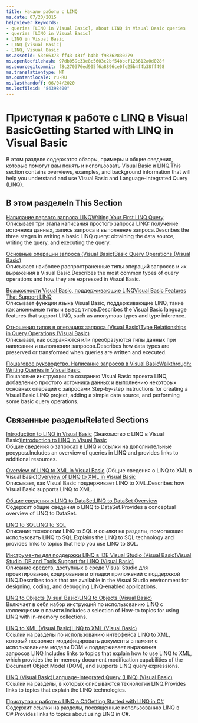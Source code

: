```yaml
---
title: Начало работы с LINQ
ms.date: 07/20/2015
helpviewer_keywords:
- queries [LINQ in Visual Basic], about LINQ in Visual Basic queries
- queries [LINQ in Visual Basic]
- LINQ in Visual Basic
- LINQ [Visual Basic]
- LINQ, Visual Basic
ms.assetid: 53c66373-ff43-431f-b4bb-f98362830279
ms.openlocfilehash: 97db059c33e8c5603c2bf54bbcf128612a0d028f
ms.sourcegitcommit: f8c270376ed905f6a8896ce0fe25b4f4b38ff498
ms.translationtype: MT
ms.contentlocale: ru-RU
ms.lasthandoff: 06/04/2020
ms.locfileid: "84398400"
---
```

# <a name="getting-started-with-linq-in-visual-basic"></a><span data-ttu-id="3a5e4-102">Приступая к работе с LINQ в Visual Basic</span><span class="sxs-lookup"><span data-stu-id="3a5e4-102">Getting Started with LINQ in Visual Basic</span></span>
<span data-ttu-id="3a5e4-103">В этом разделе содержатся обзоры, примеры и общие сведения, которые помогут вам понять и использовать Visual Basic и LINQ.</span><span class="sxs-lookup"><span data-stu-id="3a5e4-103">This section contains overviews, examples, and background information that will help you understand and use Visual Basic and Language-Integrated Query (LINQ).</span></span>  
  
## <a name="in-this-section"></a><span data-ttu-id="3a5e4-104">В этом разделе</span><span class="sxs-lookup"><span data-stu-id="3a5e4-104">In This Section</span></span>  
 [<span data-ttu-id="3a5e4-105">Написание первого запроса LINQ</span><span class="sxs-lookup"><span data-stu-id="3a5e4-105">Writing Your First LINQ Query</span></span>](writing-your-first-linq-query.md)  
 <span data-ttu-id="3a5e4-106">Описывает три этапа написания простого запроса LINQ: получение источника данных, запись запроса и выполнение запроса.</span><span class="sxs-lookup"><span data-stu-id="3a5e4-106">Describes the three stages in writing a basic LINQ query: obtaining the data source, writing the query, and executing the query.</span></span>  
  
 [<span data-ttu-id="3a5e4-107">Основные операции запроса (Visual Basic)</span><span class="sxs-lookup"><span data-stu-id="3a5e4-107">Basic Query Operations (Visual Basic)</span></span>](basic-query-operations.md)  
 <span data-ttu-id="3a5e4-108">Описывает наиболее распространенные типы операций запросов и их выражения в Visual Basic.</span><span class="sxs-lookup"><span data-stu-id="3a5e4-108">Describes the most common types of query operations and how they are expressed in Visual Basic.</span></span>  
  
 [<span data-ttu-id="3a5e4-109">Возможности Visual Basic, поддерживающие LINQ</span><span class="sxs-lookup"><span data-stu-id="3a5e4-109">Visual Basic Features That Support LINQ</span></span>](features-that-support-linq.md)  
 <span data-ttu-id="3a5e4-110">Описывает функции языка Visual Basic, поддерживающие LINQ, такие как анонимные типы и вывод типов.</span><span class="sxs-lookup"><span data-stu-id="3a5e4-110">Describes the Visual Basic language features that support LINQ, such as anonymous types and type inference.</span></span>  
  
 [<span data-ttu-id="3a5e4-111">Отношения типов в операциях запроса (Visual Basic)</span><span class="sxs-lookup"><span data-stu-id="3a5e4-111">Type Relationships in Query Operations (Visual Basic)</span></span>](type-relationships-in-query-operations.md)  
 <span data-ttu-id="3a5e4-112">Описывает, как сохраняются или преобразуются типы данных при написании и выполнении запросов.</span><span class="sxs-lookup"><span data-stu-id="3a5e4-112">Describes how data types are preserved or transformed when queries are written and executed.</span></span>  
  
 [<span data-ttu-id="3a5e4-113">Пошаговое руководство. Написание запросов в Visual Basic</span><span class="sxs-lookup"><span data-stu-id="3a5e4-113">Walkthrough: Writing Queries in Visual Basic</span></span>](walkthrough-writing-queries.md)  
 <span data-ttu-id="3a5e4-114">Пошаговые инструкции по созданию Visual Basic проекта LINQ, добавлению простого источника данных и выполнению некоторых основных операций с запросами.</span><span class="sxs-lookup"><span data-stu-id="3a5e4-114">Step-by-step instructions for creating a Visual Basic LINQ project, adding a simple data source, and performing some basic query operations.</span></span>  
  
## <a name="related-sections"></a><span data-ttu-id="3a5e4-115">Связанные разделы</span><span class="sxs-lookup"><span data-stu-id="3a5e4-115">Related Sections</span></span>  
 <span data-ttu-id="3a5e4-116">[Introduction to LINQ in Visual Basic](../../language-features/linq/introduction-to-linq.md) (Знакомство с LINQ в Visual Basic)</span><span class="sxs-lookup"><span data-stu-id="3a5e4-116">[Introduction to LINQ in Visual Basic](../../language-features/linq/introduction-to-linq.md)</span></span>  
 <span data-ttu-id="3a5e4-117">Общие сведения о запросах в LINQ и ссылки на дополнительные ресурсы.</span><span class="sxs-lookup"><span data-stu-id="3a5e4-117">Includes an overview of queries in LINQ and provides links to additional resources.</span></span>  
  
 <span data-ttu-id="3a5e4-118">[Overview of LINQ to XML in Visual Basic](../../language-features/xml/overview-of-linq-to-xml.md) (Общие сведения о LINQ to XML в Visual Basic)</span><span class="sxs-lookup"><span data-stu-id="3a5e4-118">[Overview of LINQ to XML in Visual Basic](../../language-features/xml/overview-of-linq-to-xml.md)</span></span>  
 <span data-ttu-id="3a5e4-119">Описывает, как Visual Basic поддерживает LINQ to XML.</span><span class="sxs-lookup"><span data-stu-id="3a5e4-119">Describes how Visual Basic supports LINQ to XML.</span></span>  
  
 [<span data-ttu-id="3a5e4-120">Общие сведения о LINQ to DataSet</span><span class="sxs-lookup"><span data-stu-id="3a5e4-120">LINQ to DataSet Overview</span></span>](../../../../framework/data/adonet/linq-to-dataset-overview.md)  
 <span data-ttu-id="3a5e4-121">Содержит общие сведения о LINQ to DataSet.</span><span class="sxs-lookup"><span data-stu-id="3a5e4-121">Provides a conceptual overview of LINQ to DataSet.</span></span>  
  
 [<span data-ttu-id="3a5e4-122">LINQ to SQL</span><span class="sxs-lookup"><span data-stu-id="3a5e4-122">LINQ to SQL</span></span>](../../../../framework/data/adonet/sql/linq/index.md)  
 <span data-ttu-id="3a5e4-123">Описание технологии LINQ to SQL и ссылки на разделы, помогающие использовать LINQ to SQL.</span><span class="sxs-lookup"><span data-stu-id="3a5e4-123">Explains the LINQ to SQL technology and provides links to topics that help you use LINQ to SQL.</span></span>  
  
 [<span data-ttu-id="3a5e4-124">Инструменты для поддержки LINQ в IDE Visual Studio (Visual Basic)</span><span class="sxs-lookup"><span data-stu-id="3a5e4-124">Visual Studio IDE and Tools Support for LINQ (Visual Basic)</span></span>](visual-studio-ide-and-tools-support-for-linq.md)  
 <span data-ttu-id="3a5e4-125">Описание средств, доступных в среде Visual Studio для проектирования, кодирования и отладки приложений с поддержкой LINQ.</span><span class="sxs-lookup"><span data-stu-id="3a5e4-125">Describes tools that are available in the Visual Studio environment for designing, coding, and debugging LINQ-enabled applications.</span></span>  
  
 [<span data-ttu-id="3a5e4-126">LINQ to Objects (Visual Basic)</span><span class="sxs-lookup"><span data-stu-id="3a5e4-126">LINQ to Objects (Visual Basic)</span></span>](linq-to-objects.md)  
 <span data-ttu-id="3a5e4-127">Включает в себя набор инструкций по использованию LINQ с коллекциями в памяти.</span><span class="sxs-lookup"><span data-stu-id="3a5e4-127">Includes a selection of How-to topics for using LINQ with in-memory collections.</span></span>  
  
 [<span data-ttu-id="3a5e4-128">LINQ to XML (Visual Basic)</span><span class="sxs-lookup"><span data-stu-id="3a5e4-128">LINQ to XML (Visual Basic)</span></span>](linq-to-xml.md)  
 <span data-ttu-id="3a5e4-129">Ссылки на разделы по использованию интерфейса LINQ to XML, который позволяет модифицировать документы в памяти с использованием модели DOM и поддерживает выражения запросов LINQ.</span><span class="sxs-lookup"><span data-stu-id="3a5e4-129">Includes links to topics that explain how to use LINQ to XML, which provides the in-memory document modification capabilities of the Document Object Model (DOM), and supports LINQ query expressions.</span></span>  
  
 [<span data-ttu-id="3a5e4-130">LINQ (Visual Basic)</span><span class="sxs-lookup"><span data-stu-id="3a5e4-130">Language-Integrated Query (LINQ) (Visual Basic)</span></span>](index.md)  
 <span data-ttu-id="3a5e4-131">Ссылки на разделы, в которых описываются технологии LINQ.</span><span class="sxs-lookup"><span data-stu-id="3a5e4-131">Provides links to topics that explain the LINQ technologies.</span></span>  
  
 [<span data-ttu-id="3a5e4-132">Приступая к работе с LINQ в C#</span><span class="sxs-lookup"><span data-stu-id="3a5e4-132">Getting Started with LINQ in C#</span></span>](../../../../csharp/programming-guide/concepts/linq/index.md)  
 <span data-ttu-id="3a5e4-133">Содержит ссылки на разделы, посвященные использованию LINQ в C#.</span><span class="sxs-lookup"><span data-stu-id="3a5e4-133">Provides links to topics about using LINQ in C#.</span></span>
